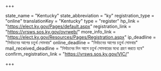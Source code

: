 +++

state_name = "Kentucky"
state_abbreviation = "ky"
registration_type = "online"
translationKey = "Kentucky"
type = "register"
hp_link = "https://elect.ky.gov/Pages/default.aspx"
registration_link = "https://vrsws.sos.ky.gov/ovrweb/"
more_info_link = "https://elect.ky.gov/Resources/Pages/Registration.aspx"
ip_deadline = "নির্বাচনের আগের চতুর্থ সোমবার"
online_deadline = "নির্বাচনের আগের চতুর্থ সোমবার"
mail_received_deadline = "নির্বাচনের দিন আগে চতুর্থ সোমবারের মধ্যে গ্রহণ করতে হবে"
confirm_registration_link = "https://vrsws.sos.ky.gov/VIC/"

+++